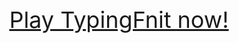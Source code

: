 <a href="http://taikifnit.github.io/typingFnit/"><div style="text-align: center; width:100%; font-size:36px;">Play TypingFnit now!</div></a>
